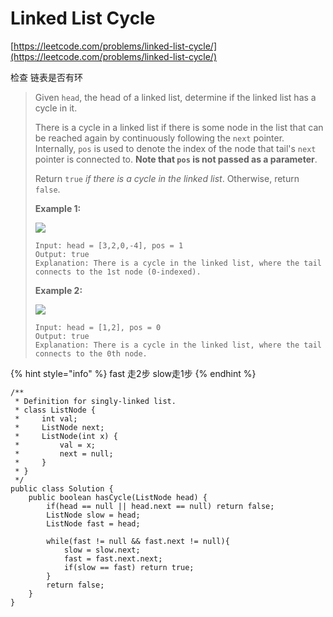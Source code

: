 # Linked List Cycle

[https://leetcode.com/problems/linked-list-cycle/](https://leetcode.com/problems/linked-list-cycle/)

检查 链表是否有环

> Given `head`, the head of a linked list, determine if the linked list has a cycle in it.
>
> There is a cycle in a linked list if there is some node in the list that can be reached again by continuously following the `next` pointer. Internally, `pos` is used to denote the index of the node that tail's `next` pointer is connected to. **Note that `pos` is not passed as a parameter**.
>
> Return `true` _if there is a cycle in the linked list_. Otherwise, return `false`.
>
> &#x20;
>
> **Example 1:**
>
> ![](https://assets.leetcode.com/uploads/2018/12/07/circularlinkedlist.png)
>
> ```
> Input: head = [3,2,0,-4], pos = 1
> Output: true
> Explanation: There is a cycle in the linked list, where the tail connects to the 1st node (0-indexed).
> ```
>
> **Example 2:**
>
> ![](https://assets.leetcode.com/uploads/2018/12/07/circularlinkedlist\_test2.png)
>
> ```
> Input: head = [1,2], pos = 0
> Output: true
> Explanation: There is a cycle in the linked list, where the tail connects to the 0th node.
> ```

{% hint style="info" %}
fast 走2步 slow走1步  &#x20;
{% endhint %}

```
/**
 * Definition for singly-linked list.
 * class ListNode {
 *     int val;
 *     ListNode next;
 *     ListNode(int x) {
 *         val = x;
 *         next = null;
 *     }
 * }
 */
public class Solution {
    public boolean hasCycle(ListNode head) {
        if(head == null || head.next == null) return false;
        ListNode slow = head;
        ListNode fast = head;
        
        while(fast != null && fast.next != null){
            slow = slow.next;
            fast = fast.next.next;
            if(slow == fast) return true;
        }
        return false;
    }
}
```

